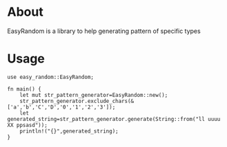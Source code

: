 # About
EasyRandom is a library to help generating pattern of specific types 

# Usage 

```
use easy_random::EasyRandom;

fn main() { 
    let mut str_pattern_generator=EasyRandom::new();
    str_pattern_generator.exclude_chars(&['a','b','C','D','0','1','2','3']);
    let generated_string=str_pattern_generator.generate(String::from("ll uuuu XX ppsasd"));
    println!("{}",generated_string);
}
```